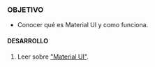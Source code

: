 ### OBJETIVO
- Conocer qué es Material UI y como funciona.

#### DESARROLLO

1. Leer sobre ["Material UI"](https://material-ui.com/es/).
